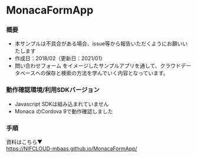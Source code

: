 # MonacaFormApp

### 概要

- 本サンプルは不具合がある場合、issue等から報告いただくようにお願いいたします
- 作成日：2018/02（更新日：2021/01）
- 問い合わせフォーム をイメージしたサンプルアプリを通して、クラウドデータベースへの保存と検索の方法を学んでいく内容となっています。

### 動作確認環境/利用SDKバージョン　

- Javascript SDKは組み込まれていません
- Monaca のCordova 9で動作確認しました

### 手順

資料はこちら▼<br>
https://NIFCLOUD-mbaas.github.io/MonacaFormApp/
